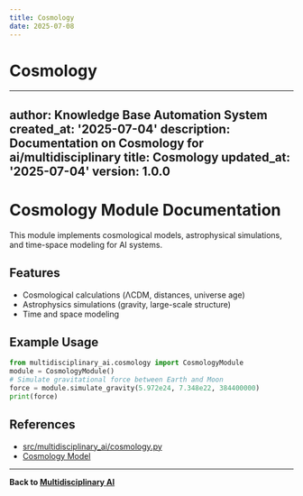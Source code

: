 ```yaml
---
title: Cosmology
date: 2025-07-08
---
```


# Cosmology

---
author: Knowledge Base Automation System
created_at: '2025-07-04'
description: Documentation on Cosmology for ai/multidisciplinary
title: Cosmology
updated_at: '2025-07-04'
version: 1.0.0
---

# Cosmology Module Documentation

This module implements cosmological models, astrophysical simulations, and time-space modeling for AI systems.

## Features
- Cosmological calculations (ΛCDM, distances, universe age)
- Astrophysics simulations (gravity, large-scale structure)
- Time and space modeling

## Example Usage
```python
from multidisciplinary_ai.cosmology import CosmologyModule
module = CosmologyModule()
# Simulate gravitational force between Earth and Moon
force = module.simulate_gravity(5.972e24, 7.348e22, 384400000)
print(force)
```

## References
- [src/multidisciplinary_ai/cosmology.py](../../../temp_reorg/docs/src/multidisciplinary_ai/cosmology.py)
- [Cosmology Model](../../../temp_reorg/docs/src/multidisciplinary_ai/cosmology/cosmology_model.py)

---
**Back to [Multidisciplinary AI](./README.md)**
